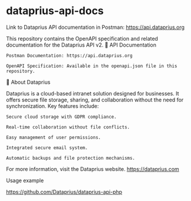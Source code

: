 # dataprius-api-docs
Link to Dataprius API documentation in Postman: https://api.dataprius.org

This repository contains the OpenAPI specification and related documentation for the Dataprius API v2.
🔗 API Documentation

    Postman Documentation: https://api.dataprius.org

    OpenAPI Specification: Available in the openapi.json file in this repository.

📂 About Dataprius

Dataprius is a cloud-based intranet solution designed for businesses. It offers secure file storage, sharing, and collaboration without the need for synchronization. Key features include:

    Secure cloud storage with GDPR compliance.

    Real-time collaboration without file conflicts.
    
    Easy management of user permissions.
    
    Integrated secure email system.
    
    Automatic backups and file protection mechanisms.
    
For more information, visit the Dataprius website.
https://dataprius.com


Usage example

https://github.com/Dataprius/dataprius-api-php
